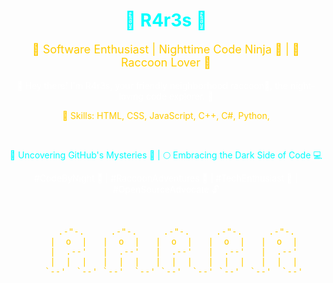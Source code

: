 <div align="center">
  <h1 style="color:#00ffff;">🌌 R4r3s 🌟</h1>
  <p style="color:#ffcc00; font-size:18px;">🚀 Software Enthusiast | Nighttime Code Ninja 🍕 | 🦝 Raccoon Lover 🌙</p>
  <p style="color:#ffffff;">👋 Hey there! I'm R4r3s, your friendly neighborhood raccoon🦝, the night-loving code explorer. 🌃</p>
  <p style="color:#ffcc00;">💼 Skills: HTML, CSS, JavaScript, C++, C#, Python,</p>
  <br>
  <p style="color:#00ffff;">🌌 Uncovering GitHub's Mysteries 🌠 | 🌕 Embracing the Dark Side of Code 💻</p>
  <p style="color:#ffffff;">#CodeByNight 🌌 | #RaccoonAdventures 🦝 | #TechEnthusiast 🚀 | #OpenSourceAdvocate 🔓</p>
  <br>
  <pre style="color:#ffcc00;">
    .-"-.     .-"-.     .-"-.     .-"-.     .-"-.
   |  o  |   |  o  |   |  o  |   |  o  |   |  o  |
   |  .--'   |  .--'   |  .--'   |  .--'   |  .--'
   |  |  |   |  |  |   |  |  |   |  |  |   |  |  |
   `--'  `--' `--'  `--' `--'  `--' `--'  `--'  `--'
  </pre>
</div>
